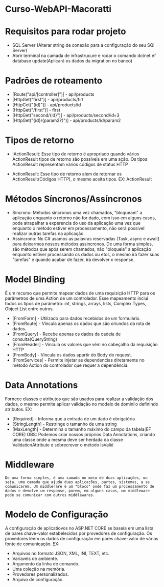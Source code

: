 # Curso-WebAPI-Macoratti

# Requisitos para rodar projeto
   - SQL Server (Alterar string de conexão para a configuração do seu SQl Server)
   - Abrir terminal na camada de infrastrucure e rodar o comando dotnet ef database update(Aplicará os dados da migration no banco)

# Padrões de roteamento
   -  [Route("api/[controller]")] - api/products
   -  [HttpGet("first")] - api/products/firt
   -  [HttpGet("{id}")] - api/products/id
   -  [HttpGet("/first")] - first
   -  [HttpGet("second/{id}")] - api/products/second/id=3
   -  [HttpGet("{id}/{param2?}")] - api/products/id/param2

# Tipos de retorno
   - IActionResult: Esse tipo de  retorno é apropriado quando vários ActionResult tipos de retorno são possíveis em uma ação. Os tipos ActionResult representam vários códigos de status HTTP
        
   - ActionResult<T>:  Esse tipo de retorno alem de retornar os ActionResult(Códigos HTTP), o mesmo aceita tipos. EX: ActionResult<Products>
 
 # Métodos Síncronos/Assíncronos
   - Síncrono: Métodos síncronos uma vez chamados, "bloqueam" a aplicação enquanto o retorno não for dado, com isso em alguns casos, pode atrapalhar a experencia do uso da aplicação uma vez que enquanto o método estiver em processamento, não será possivel realizar outras tarefas na aplicação.
   - Assíncrono: No C# usamos as palavras reservadas (Task, async e await) para deixarmos nossos métodos assincronos. De uma forma simples, são métodos que após serem chamados, não "bloqueia" a aplicação enquanto estiver processando os dados ou etcs, o mesmo irá fazer suas "tarefas" e quando acabar de fazer, irá devolver o response.

 # Model Binding
   É um recurso que permite mapear dados de uma requisição HTTP para os parâmetros de uma Action de um controlador. Esse mapeamento inclui todos os tipos de parâmetro: int, strings, arrays, lists, Complex Types, Object List entre outros. 
   - [FromForm] - Utilizado para dados recebidos de um formulário.
   - [FromRoute] - Vincula apenas os dados que são oriundos da rota de dados.
   - [FromQuery] - Recebe apenas os dados da cadeia de consulta(QueryString)
   - [FromHeader] - Vincula os valores que vêm no cabeçalho da requisição HTTP
   - [FromBody] - Vincula os dados apartir do Body do request.
   - [FromServices] - Permite injetar as dependencias diretamente no método Action do controlador que requer a dependência.

 # Data Annotations
   Fornece classes e atributos que são usados para realizar a validação dos dados, o mesmo permite aplicar validação no modelo de dominiio definindo atributos. EX:
   - [Required] - Informa que a entrada de um dado é obrigatória
   - [StringLength] - Restringe o tamanho de uma string
   - [MaxLength] - Determina o tamanho máximo do campo da tabela(EF CORE)
   OBS: Podemos criar nossos próprios Data Annotations, criando uma classe onde a mesma deve ser herdada da classe ValidationAttribute e sobrecrever o método IsValid

 # Middleware
 	De uma forma simples, é uma camada no meio de duas aplicações, ou seja, uma camada que ajuda duas aplicações, partes, sistemas, a se comunicarem. Um middlerare é um "bloco" onde faz um processamento de dados e devolve um response, porem, em alguns casos, um middleware pode se comunicar com outros middlewares.

 # Modelo de Configuração
   A configuração de aplicatiovos no ASP.NET CORE se baseia em uma lista de pares chave-valor estabelecidos por provedores de configuração.
   Os provedores leem os dados de configuração em pares chave-valor de várias fonte de comunicação.
   EX:
   - Arquivos no formato JSON, XML, INI, TEXT, etc.
   - Variaveis de ambiente.
   - Argumento da linha de comando.
   - Uma coleção na memória.
   - Provedores personalizados.
   - Arquivo de configuração.